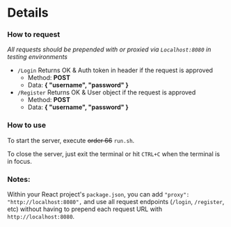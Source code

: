 # Details

### How to request

*All requests should be prepended with or proxied via `Localhost:8080` in testing environments*
- `/Login` Returns OK & Auth token in header if the request is approved
  - Method: **POST**
  - Data: **{ "username", "password" }**
- `/Register` Returns OK & User object if the request is approved
  - Method: **POST**
  - Data: **{ "username", "password" }**

### How to use

To start the server, execute ~~order 66~~ `run.sh`.

To close the server, just exit the terminal or hit `CTRL+C` when the terminal is in focus.

### Notes:

Within your React project's `package.json`, you can add `"proxy": "http://localhost:8080",` and use all request endpoints (`/login`, `/register`, etc) without having to prepend each request URL with `http://localhost:8080`.
